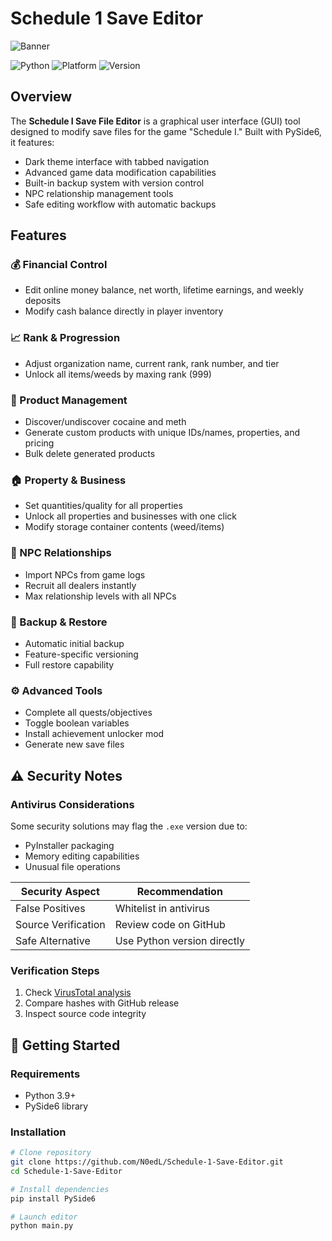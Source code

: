 # Schedule 1 Save Editor

![Banner](https://github.com/user-attachments/assets/55a8e085-f339-49cb-8ea6-31a5945d4095)

![Python](https://img.shields.io/badge/python-3.9%2B-blue)
![Platform](https://img.shields.io/badge/platform-Windows-lightgrey)
![Version](https://img.shields.io/badge/version-1.0.2-green)

## Overview
The **Schedule I Save File Editor** is a graphical user interface (GUI) tool designed to modify save files for the game "Schedule I." Built with PySide6, it features:

- Dark theme interface with tabbed navigation
- Advanced game data modification capabilities
- Built-in backup system with version control
- NPC relationship management tools
- Safe editing workflow with automatic backups

## Features

### 💰 Financial Control
- Edit online money balance, net worth, lifetime earnings, and weekly deposits
- Modify cash balance directly in player inventory

### 📈 Rank & Progression
- Adjust organization name, current rank, rank number, and tier
- Unlock all items/weeds by maxing rank (999)

### 🧪 Product Management
- Discover/undiscover cocaine and meth
- Generate custom products with unique IDs/names, properties, and pricing
- Bulk delete generated products

### 🏠 Property & Business
- Set quantities/quality for all properties
- Unlock all properties and businesses with one click
- Modify storage container contents (weed/items)

### 🤝 NPC Relationships
- Import NPCs from game logs
- Recruit all dealers instantly
- Max relationship levels with all NPCs

### 🔄 Backup & Restore
- Automatic initial backup
- Feature-specific versioning
- Full restore capability

### ⚙️ Advanced Tools
- Complete all quests/objectives
- Toggle boolean variables
- Install achievement unlocker mod
- Generate new save files

## ⚠️ Security Notes

### Antivirus Considerations
Some security solutions may flag the `.exe` version due to:
- PyInstaller packaging
- Memory editing capabilities
- Unusual file operations

| Security Aspect       | Recommendation                |
|-----------------------|-------------------------------|
| False Positives       | Whitelist in antivirus        |
| Source Verification   | Review code on GitHub         |
| Safe Alternative      | Use Python version directly   |

### Verification Steps
1. Check [VirusTotal analysis](https://www.virustotal.com/)
2. Compare hashes with GitHub release
3. Inspect source code integrity

## 🚀 Getting Started

### Requirements
- Python 3.9+
- PySide6 library

### Installation
```bash
# Clone repository
git clone https://github.com/N0edL/Schedule-1-Save-Editor.git
cd Schedule-1-Save-Editor

# Install dependencies
pip install PySide6

# Launch editor
python main.py
